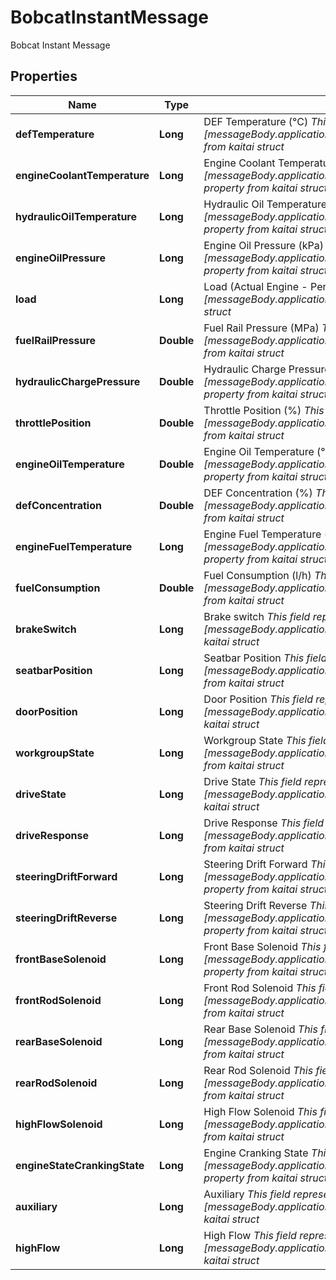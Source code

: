 

# BobcatInstantMessage

Bobcat Instant Message

## Properties

| Name | Type | Description | Notes |
|------------ | ------------- | ------------- | -------------|
|**defTemperature** | **Long** | DEF Temperature (°C)  _This field represents [messageBody.applicationMessage.applicationMessage.payload.defTemperature] property from kaitai struct_  |  [optional] |
|**engineCoolantTemperature** | **Long** | Engine Coolant Temperature (°C)  _This field represents [messageBody.applicationMessage.applicationMessage.payload.engineCoolantTemperature] property from kaitai struct_  |  [optional] |
|**hydraulicOilTemperature** | **Long** | Hydraulic Oil Temperature (°C)  _This field represents [messageBody.applicationMessage.applicationMessage.payload.hydraulicOilTemperature] property from kaitai struct_  |  [optional] |
|**engineOilPressure** | **Long** | Engine Oil Pressure (kPa)  _This field represents [messageBody.applicationMessage.applicationMessage.payload.engineOilPressure] property from kaitai struct_  |  [optional] |
|**load** | **Long** | Load (Actual Engine - Percent Torque) (%)  _This field represents [messageBody.applicationMessage.applicationMessage.payload.load] property from kaitai struct_  |  [optional] |
|**fuelRailPressure** | **Double** | Fuel Rail Pressure (MPa)  _This field represents [messageBody.applicationMessage.applicationMessage.payload.fuelRailPressure] property from kaitai struct_  |  [optional] |
|**hydraulicChargePressure** | **Double** | Hydraulic Charge Pressure  _This field represents [messageBody.applicationMessage.applicationMessage.payload.hydraulicChargePressure] property from kaitai struct_  |  [optional] |
|**throttlePosition** | **Double** | Throttle Position (%)  _This field represents [messageBody.applicationMessage.applicationMessage.payload.throttlePosition] property from kaitai struct_  |  [optional] |
|**engineOilTemperature** | **Double** | Engine Oil Temperature (°C)  _This field represents [messageBody.applicationMessage.applicationMessage.payload.engineOilTemperature] property from kaitai struct_  |  [optional] |
|**defConcentration** | **Double** | DEF Concentration (%)  _This field represents [messageBody.applicationMessage.applicationMessage.payload.defConcentration] property from kaitai struct_  |  [optional] |
|**engineFuelTemperature** | **Long** | Engine Fuel Temperature (°C)  _This field represents [messageBody.applicationMessage.applicationMessage.payload.engineFuelTemperature] property from kaitai struct_  |  [optional] |
|**fuelConsumption** | **Double** | Fuel Consumption (l/h)  _This field represents [messageBody.applicationMessage.applicationMessage.payload.fuelConsumption] property from kaitai struct_  |  [optional] |
|**brakeSwitch** | **Long** | Brake switch  _This field represents [messageBody.applicationMessage.applicationMessage.payload.brakeSwitch] property from kaitai struct_  |  [optional] |
|**seatbarPosition** | **Long** | Seatbar Position  _This field represents [messageBody.applicationMessage.applicationMessage.payload.seatbarPosition] property from kaitai struct_  |  [optional] |
|**doorPosition** | **Long** | Door Position  _This field represents [messageBody.applicationMessage.applicationMessage.payload.doorPosition] property from kaitai struct_  |  [optional] |
|**workgroupState** | **Long** | Workgroup State    _This field represents [messageBody.applicationMessage.applicationMessage.payload.workgroupState] property from kaitai struct_  |  [optional] |
|**driveState** | **Long** | Drive State  _This field represents [messageBody.applicationMessage.applicationMessage.payload.driveState] property from kaitai struct_  |  [optional] |
|**driveResponse** | **Long** | Drive Response  _This field represents [messageBody.applicationMessage.applicationMessage.payload.driveResponse] property from kaitai struct_  |  [optional] |
|**steeringDriftForward** | **Long** | Steering Drift Forward  _This field represents [messageBody.applicationMessage.applicationMessage.payload.steeringDriftForward] property from kaitai struct_  |  [optional] |
|**steeringDriftReverse** | **Long** | Steering Drift Reverse  _This field represents [messageBody.applicationMessage.applicationMessage.payload.steeringDriftReverse] property from kaitai struct_  |  [optional] |
|**frontBaseSolenoid** | **Long** | Front Base Solenoid  _This field represents [messageBody.applicationMessage.applicationMessage.payload.frontBaseSolenoid] property from kaitai struct_  |  [optional] |
|**frontRodSolenoid** | **Long** | Front Rod Solenoid  _This field represents [messageBody.applicationMessage.applicationMessage.payload.frontRodSolenoid] property from kaitai struct_  |  [optional] |
|**rearBaseSolenoid** | **Long** | Rear Base Solenoid  _This field represents [messageBody.applicationMessage.applicationMessage.payload.rearBaseSolenoid] property from kaitai struct_  |  [optional] |
|**rearRodSolenoid** | **Long** | Rear Rod Solenoid  _This field represents [messageBody.applicationMessage.applicationMessage.payload.rearRodSolenoid] property from kaitai struct_  |  [optional] |
|**highFlowSolenoid** | **Long** | High Flow Solenoid  _This field represents [messageBody.applicationMessage.applicationMessage.payload.highFlowSolenoid] property from kaitai struct_  |  [optional] |
|**engineStateCrankingState** | **Long** | Engine Cranking State  _This field represents [messageBody.applicationMessage.applicationMessage.payload.engineStateCrankingState] property from kaitai struct_  |  [optional] |
|**auxiliary** | **Long** | Auxiliary  _This field represents [messageBody.applicationMessage.applicationMessage.payload.auxiliary] property from kaitai struct_  |  [optional] |
|**highFlow** | **Long** | High Flow  _This field represents [messageBody.applicationMessage.applicationMessage.payload.highFlow] property from kaitai struct_  |  [optional] |



